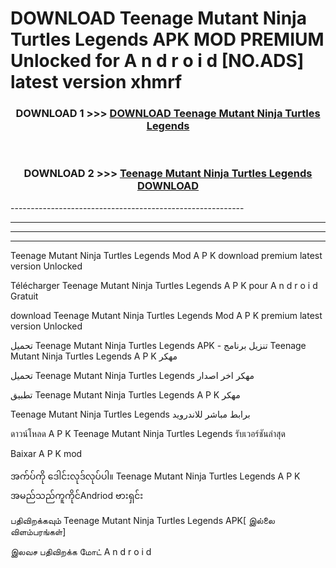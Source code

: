 # DOWNLOAD Teenage Mutant Ninja Turtles Legends  APK MOD PREMIUM Unlocked for A n d r o i d [NO.ADS] latest version xhmrf 



<div align="center">

<h3>DOWNLOAD 1 >>> <a href="https://getmod2.web.app/?judul=Teenage Mutant Ninja Turtles Legends ">DOWNLOAD Teenage Mutant Ninja Turtles Legends </a></h3><br>

<h3>DOWNLOAD 2 >>> <a href="https://getmod2.web.app/?judul=Teenage Mutant Ninja Turtles Legends ">Teenage Mutant Ninja Turtles Legends  DOWNLOAD </a></h3>

</div>
----------------------------------------------------------

----------------------------------------------------------

----------------------------------------------------------

----------------------------------------------------------

Teenage Mutant Ninja Turtles Legends  Mod A P K download premium latest version Unlocked

Télécharger Teenage Mutant Ninja Turtles Legends  A P K pour A n d r o i d Gratuit

download Teenage Mutant Ninja Turtles Legends  Mod A P K premium latest version Unlocked

تحميل Teenage Mutant Ninja Turtles Legends  APK - تنزيل برنامج Teenage Mutant Ninja Turtles Legends  A P K مهكر

تحميل Teenage Mutant Ninja Turtles Legends  مهكر اخر اصدار

تطبيق Teenage Mutant Ninja Turtles Legends  A P K مهكر

Teenage Mutant Ninja Turtles Legends  برابط مباشر للاندرويد

ดาวน์โหลด A P K Teenage Mutant Ninja Turtles Legends  รับเวอร์ชันล่าสุด

Baixar A P K mod

အက်ပ်ကို ဒေါင်းလုဒ်လုပ်ပါ။ Teenage Mutant Ninja Turtles Legends  A P K အမည်သည်ကူကိုင်Andriod ဗားရှင်း

பதிவிறக்கவும் Teenage Mutant Ninja Turtles Legends  APK[ இல்லை விளம்பரங்கள்] 
 
இலவச பதிவிறக்க மோட் A n d r o i d



